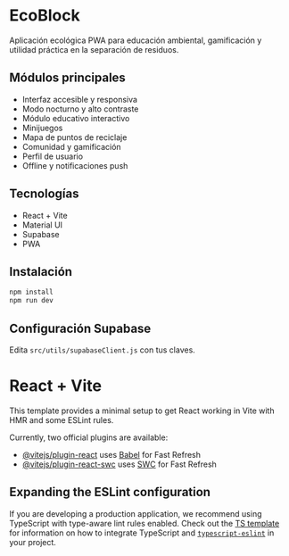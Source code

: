 # EcoBlock

Aplicación ecológica PWA para educación ambiental, gamificación y utilidad práctica en la separación de residuos.

## Módulos principales
- Interfaz accesible y responsiva
- Modo nocturno y alto contraste
- Módulo educativo interactivo
- Minijuegos
- Mapa de puntos de reciclaje
- Comunidad y gamificación
- Perfil de usuario
- Offline y notificaciones push

## Tecnologías
- React + Vite
- Material UI
- Supabase
- PWA

## Instalación
```bash
npm install
npm run dev
```

## Configuración Supabase
Edita `src/utils/supabaseClient.js` con tus claves.

# React + Vite

This template provides a minimal setup to get React working in Vite with HMR and some ESLint rules.

Currently, two official plugins are available:

- [@vitejs/plugin-react](https://github.com/vitejs/vite-plugin-react/blob/main/packages/plugin-react) uses [Babel](https://babeljs.io/) for Fast Refresh
- [@vitejs/plugin-react-swc](https://github.com/vitejs/vite-plugin-react/blob/main/packages/plugin-react-swc) uses [SWC](https://swc.rs/) for Fast Refresh

## Expanding the ESLint configuration

If you are developing a production application, we recommend using TypeScript with type-aware lint rules enabled. Check out the [TS template](https://github.com/vitejs/vite/tree/main/packages/create-vite/template-react-ts) for information on how to integrate TypeScript and [`typescript-eslint`](https://typescript-eslint.io) in your project.
